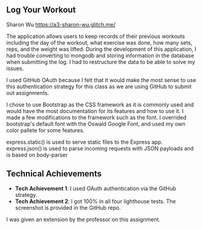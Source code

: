 ## Log Your Workout

Sharon Wu
https://a3-sharon-wu.glitch.me/

The application allows users to keep records of their previous workouts including the day of the workout, what exercise was done, how many sets, reps, and the weight was lifted. During the development of this application, I had trouble converting to mongodb and storing information in the database when submitting the log. I had to restructure the data to be able to solve my issues.

I used GitHub OAuth because I felt that it would make the most sense to use this authentication strategy for this class as we are using GitHub to submit out assignments.

I chose to use Bootstrap as the CSS framework as it is commonly used and would have the most documentation for its features and how to use it. I made a few modifications to the framework such as the font. I overrided bootstrap's default font with the Oswald Google Font, and used my own color pallete for some features.

express.static() is used to serve static files to the Express app.
express.json() is used to parse incoming requests with JSON payloads and is based on body-parser

## Technical Achievements

- **Tech Achievement 1**: I used OAuth authentication via the GitHub strategy.
- **Tech Achievement 2**: I got 100% in all four lighthouse tests. The screenshot is provided in the GitHub repo.

I was given an extension by the professor on this assignment.
